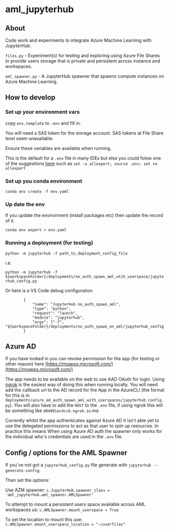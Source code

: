 # aml_jupyterhub

## About

Code work and experiments to integrate Azure Machine Learning with JupyterHub.

`files.py` - Experiment(s) for testing and exploring using Azure File Shares to provide users storage that is private and persistent across instance and workspaces.

`aml_spawner.py` - A JupyterHub spawner that spawns compute instances on Azure Machine Learning.

## How to develop

### Set up your environment vars
copy `env.template` to `.env` and fill in.

You will need a SAS token for the storage account. SAS tokens at File Share level seem unavailable.

Ensure these variables are available when running.

This is the default for a `.env` file in many IDEs but else you could folow one of the suggestions [here](https://gist.github.com/mihow/9c7f559807069a03e302605691f85572) such as `set -o allexport; source .env; set +o allexport`


### Set up you conda environment

`conda env create -f env.yaml`

### Up date the env

If you update the environment (install packages etc) then update the record of it.

`conda env export > env.yaml`

### Running a deployment (for testing)

`python -m jupyterhub -f path_to_deployment_config_file`

i.e.

`python -m jupyterhub -f ${workspaceFolder}/deployments/no_auth_spawn_aml_wtih_userspace/jupyterhub_config.py`


Or here is a VS Code debug configuration

```
        {
            "name": "JupyterHub no_auth_spawn_aml",
            "type": "python",
            "request": "launch",
            "module": "jupyterhub",
            "args": ["-f", "${workspaceFolder}/deployments/no_auth_spawn_on_aml/jupyterhub_config.py"]
        }
```

## Azure AD

If you have looked in you can revoke permission for the app (for testing or other reason) here [https://myapps.microsoft.com/](https://myapps.microsoft.com/)

The app needs to be available on the web to use AAD OAuth for login. Using [ngrok](https://ngrok.com/) is the easiest way of doing this when running locally.
You will need add the callback url to the AD record for the App in the AzureCLI (the format for this is in `deployments/azure_ad_auth_spawn_aml_with_userspaces/jupyterhub_config.py`). You will also have to add the `HOST` to the `.env` file, if using ngrok this will be something like `d04091ec4cc6.ngrok.io`.ma

Currently whilst the app authenticates against Azure AD it isn't able yet to use the delegated permissions to act as that user to spin up resources.
In practice this means When using Azure AD auth the spawner only works for the individual who's credentials are used in the `.env` file.

## Config / options for the AML Spawner
If you've not got a `jupyterhub_config.py` file generate with `jupyterhub --generate-config`.

Then set the options:

Use AZM spawner: 
`c.JupyterHub.spawner_class = 'aml_jupyterhub.aml_spawner.AMLSpawner'`

To attempt to mount a persistent users space available across AML workspaces us:
`c.AMLSpawner.mount_userspace = True`

To set the location to mount this use:
`c.AMLSpawner.mount_userspace_location = "~/userfiles"`
